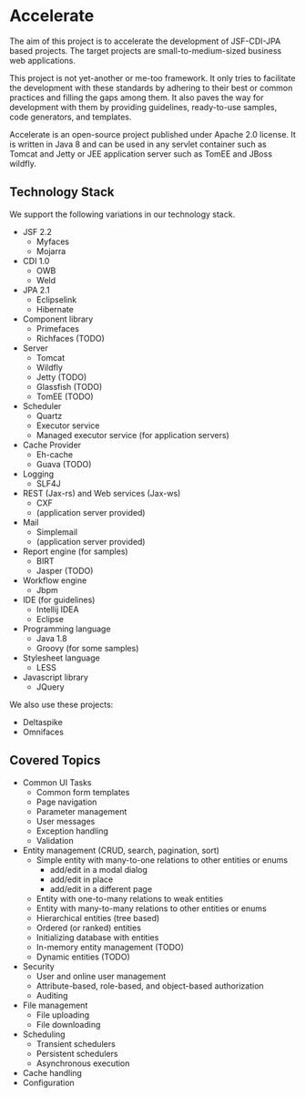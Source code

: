 Accelerate
==========

The aim of this project is to accelerate the development of JSF-CDI-JPA based projects. The target projects are small-to-medium-sized business web applications. 

This project is not yet-another or me-too framework. It only tries to facilitate the development with these standards by adhering to their best or common practices and filling the gaps among them. It also paves the way for development with them by providing guidelines, ready-to-use samples, code generators, and templates.

Accelerate is an open-source project published under Apache 2.0 license. It is written in Java 8 and can be used in any servlet container such as Tomcat and Jetty or JEE application server such as TomEE and JBoss wildfly.

Technology Stack
----------------
We support the following variations in our technology stack.

* JSF 2.2
  * Myfaces
  * Mojarra
* CDI 1.0
  * OWB
  * Weld
* JPA 2.1
  * Eclipselink
  * Hibernate
* Component library
  * Primefaces
  * Richfaces (TODO)
* Server
  * Tomcat
  * Wildfly
  * Jetty (TODO)
  * Glassfish (TODO)
  * TomEE (TODO)
* Scheduler
  * Quartz
  * Executor service
  * Managed executor service (for application servers)
* Cache Provider
  * Eh-cache
  * Guava (TODO)
* Logging
  * SLF4J
* REST (Jax-rs) and Web services (Jax-ws)
  * CXF
  * (application server provided)
* Mail
  * Simplemail
  * (application server provided)
* Report engine (for samples)
  * BIRT
  * Jasper (TODO)
* Workflow engine
  * Jbpm
* IDE (for guidelines)
  * Intellij IDEA
  * Eclipse
* Programming language
  * Java 1.8
  * Groovy (for some samples)
* Stylesheet language
  * LESS
* Javascript library
  * JQuery

 
We also use these projects:
  * Deltaspike
  * Omnifaces


Covered Topics
--------------

* Common UI Tasks
  * Common form templates
  * Page navigation
  * Parameter management
  * User messages
  * Exception handling
  * Validation
* Entity management (CRUD, search, pagination, sort)
  * Simple entity with many-to-one relations to other entities or enums
    * add/edit in a modal dialog
    * add/edit in place 
    * add/edit in a different page
  * Entity with one-to-many relations to weak entities
  * Entity with many-to-many relations to other entities or enums
  * Hierarchical entities (tree based)
  * Ordered (or ranked) entities
  * Initializing database with entities
  * In-memory entity management (TODO)
  * Dynamic entities (TODO)
* Security
  * User and online user management
  * Attribute-based, role-based, and object-based authorization
  * Auditing
* File management
  * File uploading
  * File downloading
* Scheduling
  *  Transient schedulers
  *  Persistent schedulers
  *  Asynchronous execution
* Cache handling
* Configuration

  
  

  





